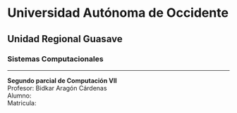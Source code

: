 # Universidad Autónoma de Occidente
## Unidad Regional Guasave
### Sistemas Computacionales

___
**Segundo parcial de Computación VII**<br>
Profesor: Bidkar Aragón Cárdenas<br>
Alumno: <br>
Matricula: <br>
